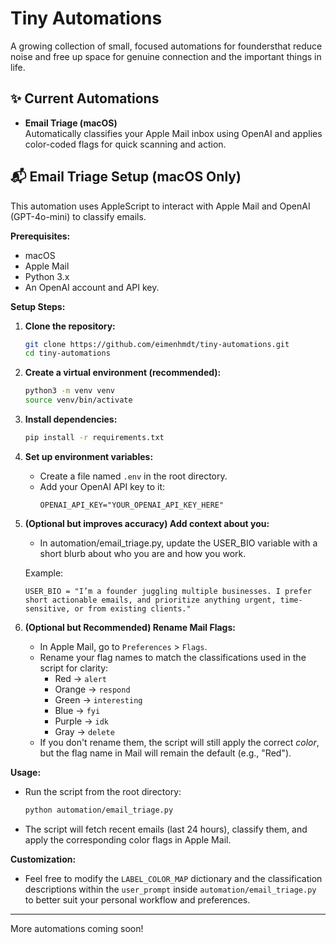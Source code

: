 # Tiny Automations

A growing collection of small, focused automations for foundersthat reduce noise and free up space for genuine connection and the important things in life.

## ✨ Current Automations

- **Email Triage (macOS)**  
  Automatically classifies your Apple Mail inbox using OpenAI and applies color-coded flags for quick scanning and action.

## 📬 Email Triage Setup (macOS Only)

This automation uses AppleScript to interact with Apple Mail and OpenAI (GPT-4o-mini) to classify emails.

**Prerequisites:**

- macOS
- Apple Mail
- Python 3.x
- An OpenAI account and API key.

**Setup Steps:**

1.  **Clone the repository:**

    ```bash
    git clone https://github.com/eimenhmdt/tiny-automations.git
    cd tiny-automations
    ```

2.  **Create a virtual environment (recommended):**

    ```bash
    python3 -m venv venv
    source venv/bin/activate
    ```

3.  **Install dependencies:**

    ```bash
    pip install -r requirements.txt
    ```

4.  **Set up environment variables:**

    - Create a file named `.env` in the root directory.
    - Add your OpenAI API key to it:
      ```
      OPENAI_API_KEY="YOUR_OPENAI_API_KEY_HERE"
      ```

5.  **(Optional but improves accuracy) Add context about you:**

    - In automation/email_triage.py, update the USER_BIO variable with a short blurb about who you are and how you work.

    Example:

    ```
    USER_BIO = "I’m a founder juggling multiple businesses. I prefer short actionable emails, and prioritize anything urgent, time-sensitive, or from existing clients."
    ```

6.  **(Optional but Recommended) Rename Mail Flags:**
    - In Apple Mail, go to `Preferences` > `Flags`.
    - Rename your flag names to match the classifications used in the script for clarity:
      - Red -> `alert`
      - Orange -> `respond`
      - Green -> `interesting`
      - Blue -> `fyi`
      - Purple -> `idk`
      - Gray -> `delete`
    - If you don't rename them, the script will still apply the correct _color_, but the flag name in Mail will remain the default (e.g., "Red").

**Usage:**

- Run the script from the root directory:
  ```bash
  python automation/email_triage.py
  ```
- The script will fetch recent emails (last 24 hours), classify them, and apply the corresponding color flags in Apple Mail.

**Customization:**

- Feel free to modify the `LABEL_COLOR_MAP` dictionary and the classification descriptions within the `user_prompt` inside `automation/email_triage.py` to better suit your personal workflow and preferences.

---

More automations coming soon!
